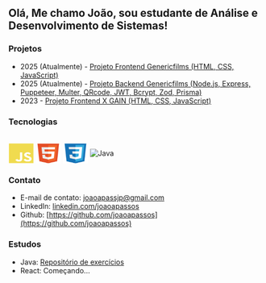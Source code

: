 ## Olá, Me chamo João, sou estudante de Análise e Desenvolvimento de Sistemas!

### Projetos

* 2025 (Atualmente) - [Projeto Frontend Genericfilms (HTML, CSS, JavaScript)](https://github.com/AJT-Devs/frontend-genericfilms)
* 2025 (Atualmente) - [Projeto Backend Genericfilms (Node.js, Express, Puppeteer, Multer, QRcode, JWT, Bcrypt, Zod, Prisma)](https://github.com/AJT-Devs/backend-genericfilms)
* 2023 - [Projeto Frontend X GAIN (HTML, CSS, JavaScript)](https://github.com/X-GAIN/FrontEnd-Xgain)

### Tecnologias
<div style="display: inline_block"><br>
  <img align="center" alt="Js" height="40" width="50" src="https://raw.githubusercontent.com/devicons/devicon/master/icons/javascript/javascript-plain.svg">
  <img align="center" alt="HTML" height="40" width="50" src="https://raw.githubusercontent.com/devicons/devicon/master/icons/html5/html5-original.svg">
  <img align="center" alt="CSS" height="40" width="50" src="https://raw.githubusercontent.com/devicons/devicon/master/icons/css3/css3-original.svg">
  <img align="center" alt="Java" height="40" width="50" src="https://cdn.jsdelivr.net/gh/devicons/devicon@latest/icons/java/java-original-wordmark.svg">
</div>

### Contato

* E-mail de contato: [joaoapassjp@gmail.com](mailto:joaoapassjp@gmail.com)
* LinkedIn: [linkedin.com/joaoapassos](https://www.linkedin.com/in/jo%C3%A3o-alves-passos-259b29258/)
* Github: [https://github.com/joaoapassos](https://github.com/joaoapassos)

### Estudos

* Java: [Repositório de exercícios](https://github.com/joaoapassos/programacao-de-computadores)
* React: Começando...

<!--
**joaoapassos/joaoapassos** is a ✨ _special_ ✨ repository because its `README.md` (this file) appears on your GitHub profile.

Here are some ideas to get you started:

- 🔭 I’m currently working on ...
- 🌱 I’m currently learning ...
- 👯 I’m looking to collaborate on ...
- 🤔 I’m looking for help with ...
- 💬 Ask me about ...
- 📫 How to reach me: ...
- 😄 Pronouns: ...
- ⚡ Fun fact: ...
-->
